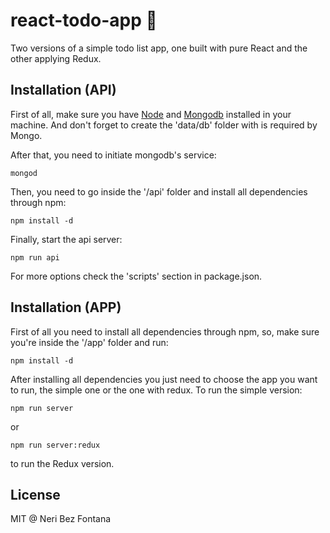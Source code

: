 # react-todo-app :bookmark_tabs:	
Two versions of a simple todo list app, one built with pure React and the other applying Redux.


## Installation (API)

First of all, make sure you have [Node](https://nodejs.org) and [Mongodb](https://www.mongodb.com/) installed in your machine. And don't forget to create the 'data/db' folder with is required by Mongo.

After that, you need to initiate mongodb's service:
```
mongod
```

Then, you need to go inside the '/api' folder and install all dependencies through npm:
```
npm install -d
```

Finally, start the api server:
```
npm run api
```

For more options check the 'scripts' section in package.json.

## Installation (APP)

First of all you need to install all dependencies through npm, so, make sure you're inside the '/app' folder and run:
```
npm install -d
```

After installing all dependencies you just need to choose the app you want to run, the simple one or the one with redux. To run the simple version:
```
npm run server
```
or

```
npm run server:redux
```
to run the Redux version.

## License

MIT @ Neri Bez Fontana
